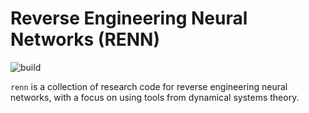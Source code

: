 # Reverse Engineering Neural Networks (RENN)

![build](https://github.com/google-research/reverse-engineering-neural-networks/workflows/build/badge.svg)

`renn` is a collection of research code for reverse engineering neural networks, with a focus on using tools from dynamical systems theory.
